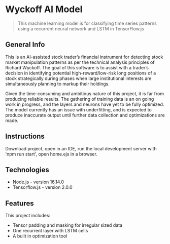 # Wyckoff AI Model

> This machine learning model is for classifying time series patterns using a recurrent neural network and LSTM in TensorFlow.js

## General Info
This is an AI-assisted stock trader’s financial instrument for detecting stock market manipulation patterns as per the technical analysis principles of Richard Wyckoff. The goal of this software is to assist with a trader’s decision in identifying potential high-reward/low-risk long positions of a stock strategically during phases when large institutional interests are simultaneously planning to markup their holdings.

Given the time-consuming and ambitious nature of this project, it is far from producing reliable results. The gathering of training data is an on going work in progress, and the layers and neurons have yet to be fully optimized. The model currently has an issue with underfitting, and is expected to produce inaccurate output until further data collection and optimizations are made.

## Instructions
Download project, open in an IDE, run the local development server with 'npm run start', open home.ejs in a browser.

## Technologies
* Node.js - version 16.14.0
* Tensorflow.js - version 2.0.0

## Features
This project includes:
* Tensor padding and masking for irregular sized data
* One recurrent layer with LSTM cells 
* A built in optimization tool


